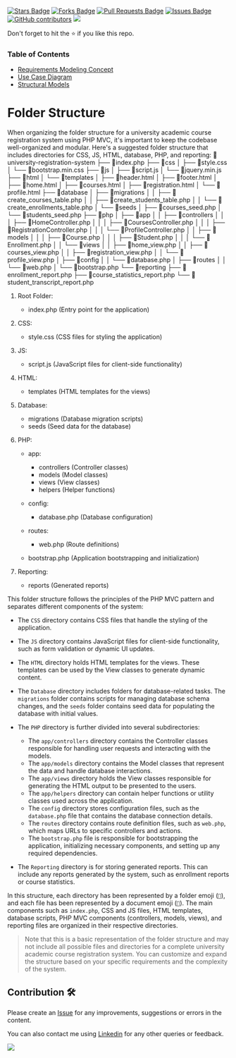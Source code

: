 
<a href="https://github.com/drshahizan/software-engineering/stargazers"><img src="https://img.shields.io/github/stars/drshahizan/software-engineering" alt="Stars Badge"/></a>
<a href="https://github.com/drshahizan/software-engineering/network/members"><img src="https://img.shields.io/github/forks/drshahizan/software-engineering" alt="Forks Badge"/></a>
<a href="https://github.com/drshahizan/software-engineering/pulls"><img src="https://img.shields.io/github/issues-pr/drshahizan/software-engineering" alt="Pull Requests Badge"/></a>
<a href="https://github.com/drshahizan/software-engineering"><img src="https://img.shields.io/github/issues/drshahizan/software-engineering" alt="Issues Badge"/></a>
<a href="https://github.com/drshahizan/software-engineering/graphs/contributors"><img alt="GitHub contributors" src="https://img.shields.io/github/contributors/drshahizan/software-engineering?color=2b9348"></a>
![](https://visitor-badge.glitch.me/badge?page_id=drshahizan/software-engineering)

Don't forget to hit the :star: if you like this repo.

### Table of Contents

- [Requirements Modeling Concept](p1-intro.md)
- [Use Case Diagram](p2-use-case.md)
- [Structural Models](p3-struc-model.md)

# Folder Structure

When organizing the folder structure for a university academic course registration system using PHP MVC, it's important to keep the codebase well-organized and modular. Here's a suggested folder structure that includes directories for CSS, JS, HTML, database, PHP, and reporting:
📁university-registration-system
├── 📄index.php
├── 📁css
│   ├── 📄style.css
│   └── 📄bootstrap.min.css
├── 📁js
│   ├── 📄script.js
│   └── 📄jquery.min.js
├── 📁html
│   └── 📁templates
│       ├── 📄header.html
│       ├── 📄footer.html
│       ├── 📄home.html
│       ├── 📄courses.html
│       ├── 📄registration.html
│       └── 📄profile.html
├── 📁database
│   ├── 📁migrations
│   │   ├── 📄create_courses_table.php
│   │   ├── 📄create_students_table.php
│   │   └── 📄create_enrollments_table.php
│   └── 📁seeds
│       ├── 📄courses_seed.php
│       └── 📄students_seed.php
├── 📁php
│   ├── 📁app
│   │   ├── 📁controllers
│   │   │   ├── 📄HomeController.php
│   │   │   ├── 📄CoursesController.php
│   │   │   ├── 📄RegistrationController.php
│   │   │   └── 📄ProfileController.php
│   │   ├── 📁models
│   │   │   ├── 📄Course.php
│   │   │   ├── 📄Student.php
│   │   │   └── 📄Enrollment.php
│   │   └── 📁views
│   │       ├── 📄home_view.php
│   │       ├── 📄courses_view.php
│   │       ├── 📄registration_view.php
│   │       └── 📄profile_view.php
│   ├── 📁config
│   │   └── 📄database.php
│   ├── 📁routes
│   │   └── 📄web.php
│   └── 📄bootstrap.php
└── 📁reporting
    ├── 📄enrollment_report.php
    ├── 📄course_statistics_report.php
    └── 📄student_transcript_report.php

1. Root Folder:
   - index.php (Entry point for the application)

2. CSS:
   - style.css (CSS files for styling the application)

3. JS:
   - script.js (JavaScript files for client-side functionality)

4. HTML:
   - templates (HTML templates for the views)

5. Database:
   - migrations (Database migration scripts)
   - seeds (Seed data for the database)

6. PHP:
   - app:
     - controllers (Controller classes)
     - models (Model classes)
     - views (View classes)
     - helpers (Helper functions)

   - config:
     - database.php (Database configuration)

   - routes:
     - web.php (Route definitions)

   - bootstrap.php (Application bootstrapping and initialization)

7. Reporting:
   - reports (Generated reports)

This folder structure follows the principles of the PHP MVC pattern and separates different components of the system:

- The `CSS` directory contains CSS files that handle the styling of the application.
- The `JS` directory contains JavaScript files for client-side functionality, such as form validation or dynamic UI updates.
- The `HTML` directory holds HTML templates for the views. These templates can be used by the View classes to generate dynamic content.
- The `Database` directory includes folders for database-related tasks. The `migrations` folder contains scripts for managing database schema changes, and the `seeds` folder contains seed data for populating the database with initial values.
- The `PHP` directory is further divided into several subdirectories:
  - The `app/controllers` directory contains the Controller classes responsible for handling user requests and interacting with the models.
  - The `app/models` directory contains the Model classes that represent the data and handle database interactions.
  - The `app/views` directory holds the View classes responsible for generating the HTML output to be presented to the users.
  - The `app/helpers` directory can contain helper functions or utility classes used across the application.
  - The `config` directory stores configuration files, such as the `database.php` file that contains the database connection details.
  - The `routes` directory contains route definition files, such as `web.php`, which maps URLs to specific controllers and actions.
  - The `bootstrap.php` file is responsible for bootstrapping the application, initializing necessary components, and setting up any required dependencies.

- The `Reporting` directory is for storing generated reports. This can include any reports generated by the system, such as enrollment reports or course statistics.

In this structure, each directory has been represented by a folder emoji (`📁`), and each file has been represented by a document emoji (`📄`). The main components such as `index.php`, CSS and JS files, HTML templates, database scripts, PHP MVC components (controllers, models, views), and reporting files are organized in their respective directories.

> Note that this is a basic representation of the folder structure and may not include all possible files and directories for a complete university academic course registration system. You can customize and expand the structure based on your specific requirements and the complexity of the system.

## Contribution 🛠️
Please create an [Issue](https://github.com/drshahizan/software-engineering/issues) for any improvements, suggestions or errors in the content.

You can also contact me using [Linkedin](https://www.linkedin.com/in/drshahizan/) for any other queries or feedback.

![](https://visitor-badge.glitch.me/badge?page_id=drshahizan)
